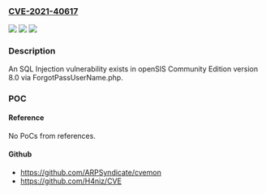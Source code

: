 ### [CVE-2021-40617](https://cve.mitre.org/cgi-bin/cvename.cgi?name=CVE-2021-40617)
![](https://img.shields.io/static/v1?label=Product&message=n%2Fa&color=blue)
![](https://img.shields.io/static/v1?label=Version&message=n%2Fa&color=blue)
![](https://img.shields.io/static/v1?label=Vulnerability&message=n%2Fa&color=brighgreen)

### Description

An SQL Injection vulnerability exists in openSIS Community Edition version 8.0 via ForgotPassUserName.php.

### POC

#### Reference
No PoCs from references.

#### Github
- https://github.com/ARPSyndicate/cvemon
- https://github.com/H4niz/CVE

